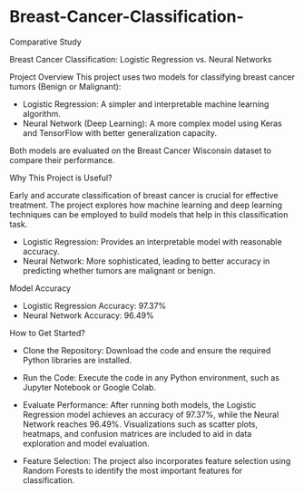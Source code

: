 # Breast-Cancer-Classification-

Comparative Study

Breast Cancer Classification: Logistic Regression vs. Neural Networks

Project Overview
This project uses two models for classifying breast cancer tumors (Benign or Malignant):

  - Logistic Regression: A simpler and interpretable machine learning algorithm.
  - Neural Network (Deep Learning): A more complex model using Keras and TensorFlow with better generalization capacity.

Both models are evaluated on the Breast Cancer Wisconsin dataset to compare their performance.

Why This Project is Useful?

Early and accurate classification of breast cancer is crucial for effective treatment. The project explores how machine learning and deep learning techniques can be employed to build models that help in this classification task.

  - Logistic Regression: Provides an interpretable model with reasonable accuracy.
  - Neural Network: More sophisticated, leading to better accuracy in predicting whether tumors are malignant or benign.
    
Model Accuracy

  - Logistic Regression Accuracy: 97.37%
  - Neural Network Accuracy: 96.49%
    
How to Get Started?

- Clone the Repository: Download the code and ensure the required Python libraries are installed.
  
- Run the Code: Execute the code in any Python environment, such as Jupyter Notebook or Google Colab.

- Evaluate Performance: 
After running both models, the Logistic Regression model achieves an accuracy of 97.37%, while the Neural Network reaches 96.49%. Visualizations such as scatter plots, heatmaps, and confusion matrices are included to aid in data exploration and model evaluation.

- Feature Selection: The project also incorporates feature selection using Random Forests to identify the most important features for classification.
